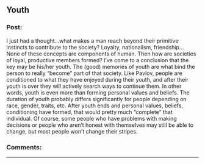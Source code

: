 ## Youth

### Post:

  I just had a thought...what makes a man reach beyond their primitive instincts to contribute to the society?  Loyalty, nationalism, friendship… None of these concepts are components of human.  Then how are societies of loyal, productive members formed?  I’ve come to a conclusion that the key may be his/her youth.  The (good) memories of youth are what bind the person to really “become” part of that society.   Like Pavlov, people are conditioned to what they have enjoyed during their youth, and after their youth is over they will actively search ways to continue them.  In other words, youth is even more than forming personal values and beliefs.  The duration of youth probably differs significantly for people depending on race, gender, traits, etc.  After youth ends and personal values, beliefs, conditioning have formed, that would pretty much “complete” that individual.  Of course, some people who have problems with making decisions or people who aren’t honest with themselves may still be able to change, but most people won’t change their stripes.


### Comments:

---

